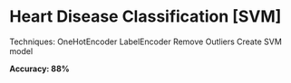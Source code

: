 # Heart Disease Classification [SVM]
Techniques:
OneHotEncoder
LabelEncoder
Remove Outliers
Create SVM model 

<b>Accuracy: 88%